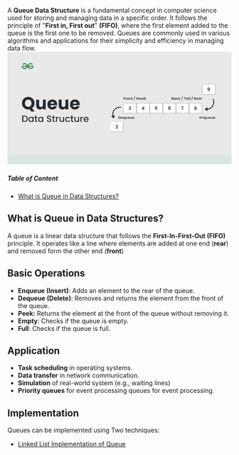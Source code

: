 A **Queue Data Structure** is a fundamental concept in computer science used for storing and managing data in a specific order. It follows the principle of "**First in, First out**" **(FIFO)**, where the first element added to the queue is the first one to be removed. 
Queues are commonly used in various algorithms and applications for their simplicity and efficiency in managing data flow.
![Queue Data Structure1](images/Queue%20Data%20Structure1.png)
##### Table of Content
- [What is Queue in Data Structures?](#What%20is%20Queue%20in%20Data%20Structures?)
## What is Queue in Data Structures?
A queue is a linear data structure that follows the **First-In-First-Out (FIFO)** principle. It operates like a line where elements are added at one end (**rear**) and removed form the other end (**front**)
## Basic Operations
- **Enqueue (Insert)**: Adds an element to the rear of the queue.
- **Dequeue (Delete)**: Removes and returns the element from the front of the queue.
- **Peek:** Returns the element at the front of the queue without removing it.
- **Empty**: Checks if the queue is empty.
- **Full**: Checks if the queue is full.
## Application
- **Task scheduling** in operating systems.
- **Data transfer** in network communication.
- **Simulation** of real-world system (e.g., waiting lines)
- **Priority queues** for event processing queues for event processing.
## Implementation
Queues can be implemented using Two techniques:
- [Linked List Implementation of Queue](Implementation/Linked%20List%20Implementation%20of%20Queue.md)